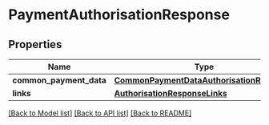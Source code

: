 # PaymentAuthorisationResponse

## Properties
Name | Type | Description | Notes
------------ | ------------- | ------------- | -------------
**common_payment_data** | [**CommonPaymentDataAuthorisationResponse**](CommonPaymentDataAuthorisationResponse.md) |  | [optional] 
**links** | [**AuthorisationResponseLinks**](AuthorisationResponseLinks.md) |  | [optional] 

[[Back to Model list]](../README.md#documentation-for-models) [[Back to API list]](../README.md#documentation-for-api-endpoints) [[Back to README]](../README.md)


